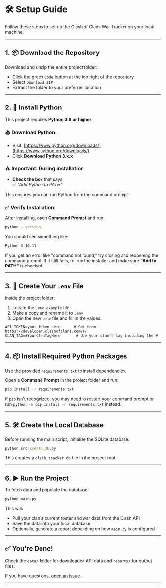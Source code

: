 # 🛠️ Setup Guide

Follow these steps to set up the Clash of Clans War Tracker on your local machine.

---

## 1. 📦 Download the Repository

Download and unzip the entire project folder:

- Click the green `Code` button at the top right of the repository
- Select `Download ZIP`
- Extract the folder to your preferred location

---

## 2. 🐍 Install Python

This project requires **Python 3.8 or higher**.

### 📥 Download Python:
- Visit: [https://www.python.org/downloads/](https://www.python.org/downloads/)
- Click **Download Python 3.x.x**

### ⚠ Important: During installation
- **Check the box** that says:  
  ✅ *"Add Python to PATH"*

This ensures you can run Python from the command prompt.

### ✅ Verify Installation:
After installing, open **Command Prompt** and run:

```cmd
python --version
```

You should see something like:

```cmd
Python 3.10.11
```

If you get an error like "command not found," try closing and reopening the command prompt. If it still fails, re-run the installer and make sure **"Add to PATH"** is checked.

---

## 3. 📂 Create Your `.env` File

Inside the project folder:

1. Locate the `.env.example` file
2. Make a copy and rename it to `.env`
3. Open the new `.env` file and fill in the values:

```env
API_TOKEN=your_token_here      # Get from https://developer.clashofclans.com/#/
CLAN_TAG=#YourClanTagHere       # Use your clan's tag including the #
```

---

## 4. 📦 Install Required Python Packages

Use the provided `requirements.txt` to install dependencies.

Open a **Command Prompt** in the project folder and run:

```cmd
pip install -r requirements.txt
```

If `pip` isn't recognized, you may need to restart your command prompt or run `python -m pip install -r requirements.txt` instead.

---

## 5. 🛠️ Create the Local Database

Before running the main script, initialize the SQLite database:

```cmd
python src/create_db.py
```

This creates a `clash_tracker.db` file in the project root.

---

## 6. ▶️ Run the Project

To fetch data and populate the database:

```cmd
python main.py
```

This will:
- Pull your clan's current roster and war data from the Clash API
- Save the data into your local database
- Optionally, generate a report depending on how `main.py` is configured

---

## ✅ You're Done!

Check the `data/` folder for downloaded API data and `reports/` for output files.

If you have questions, [open an issue](https://github.com/coreym7/clash-api-war-tracker/issues).

---
